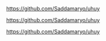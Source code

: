 https://github.com/Saddamaryo/uhuy

https://github.com/Saddamaryo/uhuy

https://github.com/Saddamaryo/uhuy
